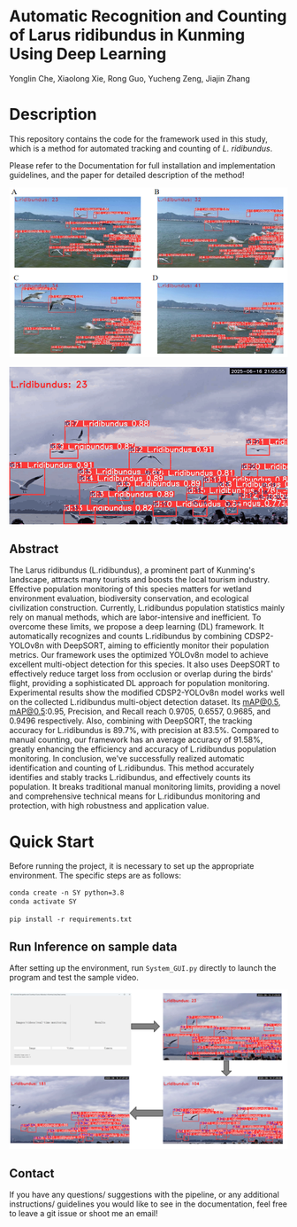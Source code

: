 # Automatic Recognition and Counting of Larus ridibundus in Kunming Using Deep Learning

Yonglin Che, Xiaolong Xie, Rong Guo, Yucheng Zeng, Jiajin Zhang

# Description

This repository contains the code for the framework used in this study, which is a method for automated tracking and counting of *L. ridibundus*.

Please refer to the Documentation for full installation and implementation guidelines, and the paper for detailed description of the method!

![image-20250617075833884](https://raw.githubusercontent.com/cheyonglin/images/main/image-20250617075833884.png)

![1](https://raw.githubusercontent.com/cheyonglin/images/main/1.gif)

## Abstract

The Larus ridibundus (L.ridibundus), a prominent part of Kunming's landscape, attracts many tourists and boosts the local tourism industry. Effective population monitoring of this species matters for wetland environment evaluation, biodiversity conservation, and ecological civilization construction. Currently, L.ridibundus population statistics mainly rely on manual methods, which are labor-intensive and inefficient. To overcome these limits, we propose a deep learning (DL) framework. It automatically recognizes and counts L.ridibundus by combining CDSP2-YOLOv8n with DeepSORT, aiming to efficiently monitor their population metrics. Our framework uses the optimized YOLOv8n model to achieve excellent multi-object detection for this species. It also uses DeepSORT to effectively reduce target loss from occlusion or overlap during the birds' flight, providing a sophisticated DL approach for population monitoring. Experimental results show the modified CDSP2-YOLOv8n model works well on the collected L.ridibundus multi-object detection dataset. Its mAP@0.5, mAP@0.5:0.95, Precision, and Recall reach 0.9705, 0.6557, 0.9685, and 0.9496 respectively. Also, combining with DeepSORT, the tracking accuracy for L.ridibundus is 89.7%, with precision at 83.5%. Compared to manual counting, our framework has an average accuracy of 91.58%, greatly enhancing the efficiency and accuracy of L.ridibundus population monitoring. In conclusion, we've successfully realized automatic identification and counting of L.ridibundus. This method accurately identifies and stably tracks L.ridibundus, and effectively counts its population. It breaks traditional manual monitoring limits, providing a novel and comprehensive technical means for L.ridibundus monitoring and protection, with high robustness and application value.

# Quick Start

Before running the project, it is necessary to set up the appropriate environment. The specific steps are as follows:

```
conda create -n SY python=3.8
conda activate SY

pip install -r requirements.txt
```

## Run Inference on sample data

After setting up the environment, run `System_GUI.py` directly to launch the program and test the sample video.

![image-20250617080038712](https://raw.githubusercontent.com/cheyonglin/images/main/image-20250617080038712.png)

## Contact

If you have any questions/ suggestions with the pipeline, or any additional instructions/ guidelines you would like to see in the documentation, feel free to leave a git issue or shoot me an email!


